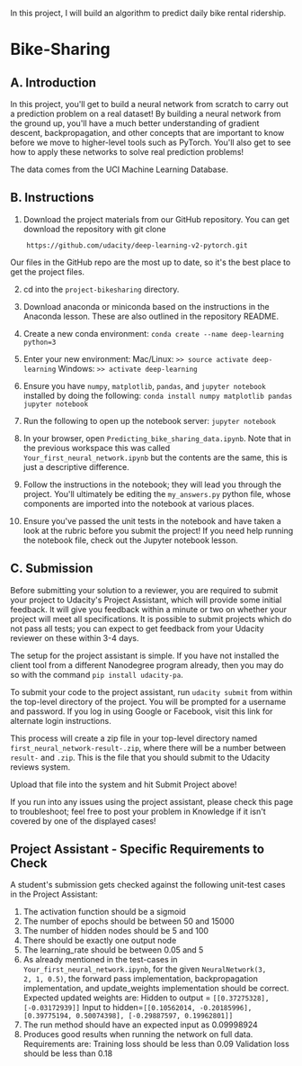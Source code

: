 In this project, I will build an algorithm to predict daily bike rental ridership.
# Bike-Sharing

## A. Introduction
In this project, you'll get to build a neural network from scratch to carry out a prediction problem on a real dataset! By building a neural network from the ground up, you'll have a much better understanding of gradient descent, backpropagation, and other concepts that are important to know before we move to higher-level tools such as PyTorch. You'll also get to see how to apply these networks to solve real prediction problems!

The data comes from the UCI Machine Learning Database.

## B. Instructions
1. Download the project materials from our GitHub repository. You can get download the repository with git clone 

```
    https://github.com/udacity/deep-learning-v2-pytorch.git 
```
Our files in the GitHub repo are the most up to date, so it's the best place to get the project files.

2. cd into the ```project-bikesharing``` directory.

3. Download anaconda or miniconda based on the instructions in the Anaconda lesson. These are also outlined in the repository README.

4. Create a new conda environment:
```conda create --name deep-learning python=3```
5. Enter your new environment:
Mac/Linux: ```>> source activate deep-learning```
Windows: ```>> activate deep-learning```
6. Ensure you have ```numpy```, ```matplotlib```, ```pandas```, and ```jupyter notebook``` installed by doing the following:
```conda install numpy matplotlib pandas jupyter notebook```
7. Run the following to open up the notebook server:
```jupyter notebook```
8. In your browser, open ```Predicting_bike_sharing_data.ipynb```. Note that in the previous workspace this was called ```Your_first_neural_network.ipynb``` but the contents are the same, this is just a descriptive difference.
9. Follow the instructions in the notebook; they will lead you through the project. You'll ultimately be editing the ```my_answers.py``` python file, whose components are imported into the notebook at various places.
10. Ensure you've passed the unit tests in the notebook and have taken a look at the rubric before you submit the project!
If you need help running the notebook file, check out the Jupyter notebook lesson.

## C. Submission
Before submitting your solution to a reviewer, you are required to submit your project to Udacity's Project Assistant, which will provide some initial feedback. It will give you feedback within a minute or two on whether your project will meet all specifications. It is possible to submit projects which do not pass all tests; you can expect to get feedback from your Udacity reviewer on these within 3-4 days.

The setup for the project assistant is simple. If you have not installed the client tool from a different Nanodegree program already, then you may do so with the command ```pip install udacity-pa```.

To submit your code to the project assistant, run ```udacity submit``` from within the top-level directory of the project. You will be prompted for a username and password. If you log in using Google or Facebook, visit this link for alternate login instructions.

This process will create a zip file in your top-level directory named ```first_neural_network-result-.zip```, where there will be a number between ```result-``` and ```.zip```. This is the file that you should submit to the Udacity reviews system.

Upload that file into the system and hit Submit Project above!

If you run into any issues using the project assistant, please check this page to troubleshoot; feel free to post your problem in Knowledge if it isn't covered by one of the displayed cases!

## Project Assistant - Specific Requirements to Check
A student's submission gets checked against the following unit-test cases in the Project Assistant:

  1. The activation function should be a sigmoid
  2. The number of epochs should be between 50 and 15000
  3. The number of hidden nodes should be 5 and 100
  4. There should be exactly one output node
  5. The learning_rate should be between 0.05 and 5
  6. As already mentioned in the test-cases in ```Your_first_neural_network.ipynb```, for the given                 ```NeuralNetwork(3,        2, 1, 0.5)```, the forward pass implementation, backpropagation implementation,       and update_weights                  implementation should be correct. Expected updated weights are:
        Hidden to output = ```[[0.37275328], [-0.03172939]]```
        Input to hidden=```[[0.10562014, -0.20185996], [0.39775194, 0.50074398], [-0.29887597, 0.19962801]]```
  7. The run method should have an expected input as 0.09998924
  8. Produces good results when running the network on full data. Requirements are:
    Training loss should be less than 0.09
    Validation loss should be less than 0.18
